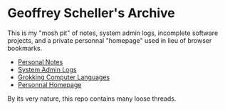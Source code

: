 # Geoffrey Scheller's Archive

This is my "mosh pit" of notes, system admin logs, incomplete
software projects, and a private personnal "homepage" used in
lieu of browser bookmarks.

* [Personal Notes](notes/)
* [System Admin Logs](adminLogs/)
* [Grokking Computer Languages](grok/)
* [Personnal Homepage](web/)

By its very nature, this repo contains many loose threads.
